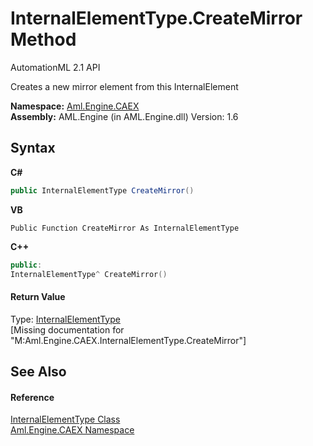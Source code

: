 # InternalElementType.CreateMirror Method 
AutomationML 2.1 API 

Creates a new mirror element from this InternalElement

**Namespace:**&nbsp;<a href="N_Aml_Engine_CAEX">Aml.Engine.CAEX</a><br />**Assembly:**&nbsp;AML.Engine (in AML.Engine.dll) Version: 1.6

## Syntax

**C#**<br />
``` C#
public InternalElementType CreateMirror()
```

**VB**<br />
``` VB
Public Function CreateMirror As InternalElementType
```

**C++**<br />
``` C++
public:
InternalElementType^ CreateMirror()
```


#### Return Value
Type: <a href="T_Aml_Engine_CAEX_InternalElementType">InternalElementType</a><br />\[Missing <returns> documentation for "M:Aml.Engine.CAEX.InternalElementType.CreateMirror"\]

## See Also


#### Reference
<a href="T_Aml_Engine_CAEX_InternalElementType">InternalElementType Class</a><br /><a href="N_Aml_Engine_CAEX">Aml.Engine.CAEX Namespace</a><br />